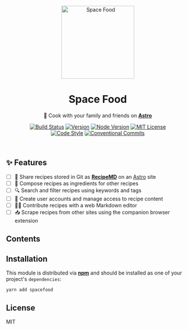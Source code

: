 <div align="center">
<br>
<img width="200" src="https://i.imgur.com/3c6PAlT.png" alt="Space Food">
<br>
<h1>Space Food</h1>
<p>🌝 Cook with your family and friends on <strong><a href="https://astro.build/">Astro</a></strong></p>

[![Build Status][build-badge]][build-link]
[![Version][package-badge]][package-link]
[![Node Version][node-badge]][node-link] 
[![MIT License][license-badge]][license-link] <br>
[![Code Style][prettier-badge]][prettier-link]
[![Conventional Commits][conventional-commits-badge]][conventional-commits-link]

</div>

<br>

## ✨ Features

- [ ] 📖 Share recipes stored in Git as **[RecipeMD](https://recipemd.org/specification.html#ingredient)** on an [Astro](https://astro.build/) site
- [ ] 🧩 Compose recipes as ingredients for other recipes
- [ ] 🔍 Search and filter recipes using keywords and tags
- [ ] 👥 Create user accounts and manage access to recipe content
- [ ] ✍🏻 Contribute recipes with a web Markdown editor
- [ ] 📥 Scrape recipes from other sites using the companion browser extension

## Contents

<!-- START doctoc generated TOC please keep comment here to allow auto update -->
<!-- DON'T EDIT THIS SECTION, INSTEAD RE-RUN doctoc TO UPDATE -->

<!-- END doctoc generated TOC please keep comment here to allow auto update -->

## Installation

This module is distributed via **[npm](https://www.npmjs.com/)** and should be installed as one of your project's
`dependencies`:

```
yarn add spacefood
```

## License

MIT

[react-scripts-link]:
  https://github.com/facebook/create-react-app/tree/master/packages/react-scripts
[build-badge]:
  https://github.com/hoverinc/hover-javascript/actions/workflows/build.yml/badge.svg
[build-link]:
  https://github.com/hoverinc/hover-javascript/actions/workflows/build.yml
[conventional-commits-badge]:
  https://img.shields.io/badge/Conventional%20Commits-1.0.0-yellow.svg
[conventional-commits-link]: https://conventionalcommits.org
[license-badge]: https://img.shields.io/npm/l/@hover/javascript.svg
[license-link]: https://github.com/jrolfs/spacefood/blob/master/LICENSE
[node-link]: https://nodejs.org/en/download/
[node-badge]: https://img.shields.io/badge/node-v18.12.1-green
[prettier-badge]:
  https://img.shields.io/badge/code_style-prettier-ff69b4.svg?logo=prettier
[prettier-link]: https://prettierjs.org/en/download/
[package-badge]: https://img.shields.io/npm/v/@hover/javascript.svg
[package-link]: https://www.npmjs.com/package/@hover/javascript
